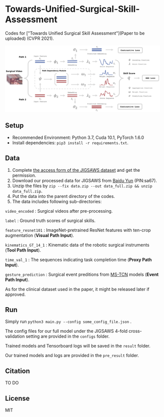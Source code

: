 # Towards-Unified-Surgical-Skill-Assessment

Codes for ["Towards Unified Surgical Skill Assessment"](Paper to be uploaded) (CVPR 2021).

![ ](https://github.com/Finspire13/Towards-Unified-Surgical-Skill-Assessment/blob/main/overview.png)

## Setup

* Recommended Environment: Python 3.7, Cuda 10.1, PyTorch 1.6.0
* Install dependencies: `pip3 install -r requirements.txt`.

## Data

 1. Complete [the access form of the JIGSAWS dataset](https://cs.jhu.edu/~los/jigsaws/info.php) and get the permission.
 2. Download our processed data for JIGSAWS from [Baidu Yun](https://pan.baidu.com/s/15l7VgVAdOfHSfGGp33cU8A) (PIN:sa67).
 3. Unzip the files by `zip --fix data.zip --out data_full.zip && unzip data_full.zip`.
 4. Put the data into the parent directory of the codes.
 5. The data includes following sub-directories:

`video_encoded`  : Surgical videos after pre-processing.

`label`  : Ground truth scores of surgical skills.

`feature_resnet101`  : ImageNet-pretrained ResNet features with ten-crop augmentation (**Visual Path Input**).

`kinematics_GT_14_1`  : Kinematic data of the robotic surgical instruments (**Tool Path Input**).

`time_val_1`  : The sequences indicating task completion time (**Proxy Path Input**).

`gesture_prediction`  : Surgical event preditions from [MS-TCN](https://github.com/yabufarha/ms-tcn) models (**Event Path Input**).

As for the clinical dataset used in the paper, it might be released later if approved. 

## Run

Simply run `python3 main.py --config some_config_file.json` .

The config files for our full model under the JIGSAWS 4-fold cross-validation setting are provided in the `configs` folder.

Trained models and Tensorboard logs will be saved in the `result` folder.

Our trained models and logs are provided in the `pre_result` folder.

## Citation

TO DO

## License
MIT
